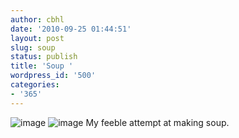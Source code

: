 ```yaml
---
author: cbhl
date: '2010-09-25 01:44:51'
layout: post
slug: soup
status: publish
title: 'Soup '
wordpress_id: '500'
categories:
- '365'
---
```


![image](http://blog.azuresky.ca/blog/wp-content/uploads/2010/09/wpid-IMG_20100924_174657.jpg)
![image](http://blog.azuresky.ca/blog/wp-content/uploads/2010/09/wpid-IMG_20100924_180320.jpg)
My feeble attempt at making soup.
